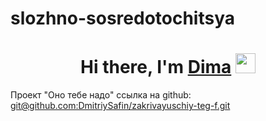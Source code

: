 # slozhno-sosredotochitsya
<h1 align="center">Hi there, I'm <a href="https://vk.com/id219126543" target="_blank">Dima</a> 
<img src="https://github.com/blackcater/blackcater/raw/main/images/Hi.gif" height="32"/></h1>
Проект "Оно тебе надо"
ссылка на github:  <a href="https://github.com/DmitriySafin/zakrivayuschiy-teg-f.git" target="_blank">git@github.com:DmitriySafin/zakrivayuschiy-teg-f.git</a> 
